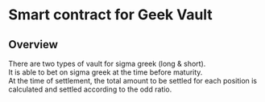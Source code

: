 # Smart contract for Geek Vault
## Overview
There are two types of vault for sigma greek (long & short).  
It is able to bet on sigma greek at the time before maturity.  
At the time of settlement, the total amount to be settled for each position is calculated and settled according to the odd ratio.  
